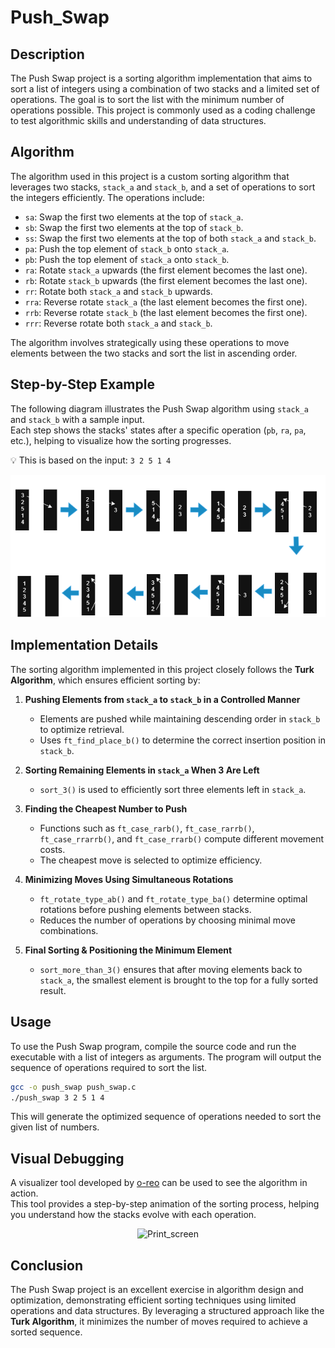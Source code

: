 # Push_Swap

## Description
The Push Swap project is a sorting algorithm implementation that aims to sort a list of integers using a combination of two stacks and a limited set of operations. The goal is to sort the list with the minimum number of operations possible. This project is commonly used as a coding challenge to test algorithmic skills and understanding of data structures.

## Algorithm
The algorithm used in this project is a custom sorting algorithm that leverages two stacks, `stack_a` and `stack_b`, and a set of operations to sort the integers efficiently. The operations include:

- `sa`: Swap the first two elements at the top of `stack_a`.
- `sb`: Swap the first two elements at the top of `stack_b`.
- `ss`: Swap the first two elements at the top of both `stack_a` and `stack_b`.
- `pa`: Push the top element of `stack_b` onto `stack_a`.
- `pb`: Push the top element of `stack_a` onto `stack_b`.
- `ra`: Rotate `stack_a` upwards (the first element becomes the last one).
- `rb`: Rotate `stack_b` upwards (the first element becomes the last one).
- `rr`: Rotate both `stack_a` and `stack_b` upwards.
- `rra`: Reverse rotate `stack_a` (the last element becomes the first one).
- `rrb`: Reverse rotate `stack_b` (the last element becomes the first one).
- `rrr`: Reverse rotate both `stack_a` and `stack_b`.

The algorithm involves strategically using these operations to move elements between the two stacks and sort the list in ascending order.

## Step-by-Step Example

The following diagram illustrates the Push Swap algorithm using `stack_a` and `stack_b` with a sample input.  
Each step shows the stacks' states after a specific operation (`pb`, `ra`, `pa`, etc.), helping to visualize how the sorting progresses.

💡 This is based on the input: `3 2 5 1 4`

<p align="center">
  <img src="./schem.drawio.png" alt="Push Swap Step-by-Step Example" width="800"/>
</p>

## Implementation Details
The sorting algorithm implemented in this project closely follows the **Turk Algorithm**, which ensures efficient sorting by:

1. **Pushing Elements from `stack_a` to `stack_b` in a Controlled Manner**
   - Elements are pushed while maintaining descending order in `stack_b` to optimize retrieval.
   - Uses `ft_find_place_b()` to determine the correct insertion position in `stack_b`.

2. **Sorting Remaining Elements in `stack_a` When 3 Are Left**
   - `sort_3()` is used to efficiently sort three elements left in `stack_a`.

3. **Finding the Cheapest Number to Push**
   - Functions such as `ft_case_rarb()`, `ft_case_rarrb()`, `ft_case_rrarrb()`, and `ft_case_rrarb()` compute different movement costs.
   - The cheapest move is selected to optimize efficiency.

4. **Minimizing Moves Using Simultaneous Rotations**
   - `ft_rotate_type_ab()` and `ft_rotate_type_ba()` determine optimal rotations before pushing elements between stacks.
   - Reduces the number of operations by choosing minimal move combinations.

5. **Final Sorting & Positioning the Minimum Element**
   - `sort_more_than_3()` ensures that after moving elements back to `stack_a`, the smallest element is brought to the top for a fully sorted result.

## Usage
To use the Push Swap program, compile the source code and run the executable with a list of integers as arguments. The program will output the sequence of operations required to sort the list.

```sh
gcc -o push_swap push_swap.c
./push_swap 3 2 5 1 4
```

This will generate the optimized sequence of operations needed to sort the given list of numbers.

## Visual Debugging

A visualizer tool developed by [o-reo](https://github.com/o-reo) can be used to see the algorithm in action.  
This tool provides a step-by-step animation of the sorting process, helping you understand how the stacks evolve with each operation.

<p align="center">
  <img src="./push_print.gif" alt="Print_screen" width="600"/>
</p>

## Conclusion
The Push Swap project is an excellent exercise in algorithm design and optimization, demonstrating efficient sorting techniques using limited operations and data structures. By leveraging a structured approach like the **Turk Algorithm**, it minimizes the number of moves required to achieve a sorted sequence.

